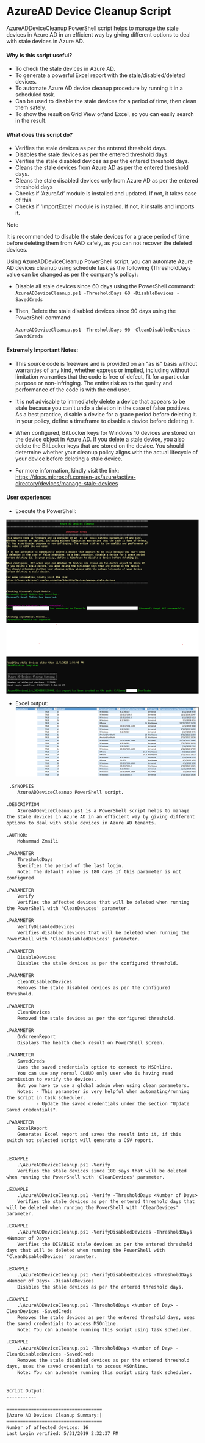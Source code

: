 # AzureAD Device Cleanup Script
AzureADDeviceCleanup PowerShell script helps to manage the stale devices in Azure AD in an efficient way by giving different options to deal with stale devices in Azure AD.

#### Why is this script useful?
  - To check the stale devices in Azure AD.
  - To generate a powerful Excel report with the stale/disabled/deleted devices.
  - To automate Azure AD device cleanup procedure by running it in a scheduled task.
  - Can be used to disable the stale devices for a period of time, then clean them safely.
  - To show the result on Grid View or/and Excel, so you can easily search in the result.

#### What does this script do?
  - Verifies the stale devices as per the entered threshold days.
  - Disables the stale devices as per the entered threshold days.
  - Verifies the stale disabled devices as per the entered threshold days.
  - Cleans the stale devices from Azure AD as per the entered threshold days.
  - Cleans the stale disabled devices only from Azure AD as per the entered threshold days
  - Checks if ‘AzureAd‘ module is installed and updated. If not, it takes case of this.
  - Checks if ‘ImportExcel‘ module is installed. If not, it installs and imports it.
  

> [!NOTE]
> It is recommended to disable the stale devices for a grace period of time before deleting them from AAD safely, as you can not recover the deleted devices.

 

Using AzureADDeviceCleanup PowerShell script, you can automate Azure AD devices cleanup using schedule task as the following (ThresholdDays value can be changed as per the company's policy):

  - Disable all stale devices since 60 days using the PowerShell command:  
      `AzureADDeviceCleanup.ps1 -ThresholdDays 60 -DisableDevices -SavedCreds`

  - Then, Delete the stale disabled devices since 90 days using the PowerShell command:

      `AzureADDeviceCleanup.ps1 -ThresholdDays 90 -CleanDisabledDevices -SavedCreds`

 

#### Extremely Important Notes:
  - This source code is freeware and is provided on an "as is" basis without warranties of any kind, 
    whether express or implied, including without limitation warranties that the code is free of defect,
    fit for a particular purpose or non-infringing. The entire risk as to the quality and performance of
    the code is with the end user.

  - It is not advisable to immediately delete a device that appears to be stale because you can't undo
    a deletion in the case of false positives. As a best practice, disable a device for a grace period 
    before deleting it. In your policy, define a timeframe to disable a device before deleting it. 

  - When configured, BitLocker keys for Windows 10 devices are stored on the device object in Azure AD. 
    If you delete a stale device, you also delete the BitLocker keys that are stored on the device. 
    You should determine whether your cleanup policy aligns with the actual lifecycle of your device 
    before deleting a stale device.
  - For more information, kindly visit the link:
    https://docs.microsoft.com/en-us/azure/active-directory/devices/manage-stale-devices


#### User experience:

- Execute the PowerShell: 

![PS output](https://github.com/Sumanjit092/AzureADDeviceCleanup/blob/master/PS1.png)
![PS output](https://github.com/Sumanjit092/AzureADDeviceCleanup/blob/master/PS2.png)

- Excel output: 
![CSVReport](https://github.com/Sumanjit092/AzureADDeviceCleanup/blob/master/Outfile.png)


```azurepowershell
 .SYNOPSIS 
    AzureADDeviceCleanup PowerShell script. 
 
.DESCRIPTION 
    AzureADDeviceCleanup.ps1 is a PowerShell script helps to manage the stale devices in Azure AD in an efficient way by giving different options to deal with stale devices in Azure AD tenants. 
 
.AUTHOR: 
    Mohammad Zmaili 
 
.PARAMETER 
    ThresholdDays 
    Specifies the period of the last login. 
    Note: The default value is 180 days if this parameter is not configured. 
 
.PARAMETER 
    Verify 
    Verifies the affected devices that will be deleted when running the PowerShell with 'CleanDevices' parameter. 
 
.PARAMETER 
    VerifyDisabledDevices 
    Verifies disabled devices that will be deleted when running the PowerShell with 'CleanDisabledDevices' parameter. 
 
.PARAMETER 
    DisableDevices 
    Disables the stale devices as per the configured threshold. 
 
.PARAMETER 
    CleanDisabledDevices 
    Removes the stale disabled devices as per the configured threshold. 
 
.PARAMETER 
    CleanDevices 
    Removed the stale devices as per the configured threshold. 
 
.PARAMETER 
    OnScreenReport 
    Displays The health check result on PowerShell screen. 
 
.PARAMETER 
    SavedCreds 
    Uses the saved credentials option to connect to MSOnline. 
    You can use any normal CLOUD only user who is having read permission to verify the devices.  
    But you have to use a global admin when using clean parameters. 
    Notes: - This parameter is very helpful when automating/running the script in task scheduler. 
           - Update the saved credentials under the section "Update Saved credentials". 
 
.PARAMETER 
    ExcelReport 
    Generates Excel report and saves the result into it, if this switch not selected script will generate a CSV report. 
 
 
.EXAMPLE 
    .\AzureADDeviceCleanup.ps1 -Verify 
    Verifies the stale devices since 180 says that will be deleted when running the PowerShell with 'CleanDevices' parameter. 
 
.EXAMPLE 
    .\AzureADDeviceCleanup.ps1 -Verify -ThresholdDays <Number of Days> 
    Verifies the stale devices as per the entered threshold days that will be deleted when running the PowerShell with 'CleanDevices' parameter. 
 
.EXAMPLE 
    .\AzureADDeviceCleanup.ps1 -VerifyDisabledDevices -ThresholdDays <Number of Days> 
    Verifies the DISABLED stale devices as per the entered threshold days that will be deleted when running the PowerShell with 'CleanDisabledDevices' parameter. 
 
.EXAMPLE 
    .\AzureADDeviceCleanup.ps1 -VerifyDisabledDevices -ThresholdDays <Number of Days> -DisableDevices 
    Disables the stale devices as per the entered threshold days. 
 
.EXAMPLE 
    .\AzureADDeviceCleanup.ps1 -ThresholdDays <Number of Day> -CleanDevices -SavedCreds 
    Removes the stale devices as per the entered threshold days, uses the saved credentials to access MSOnline. 
    Note: You can automate running this script using task scheduler. 
 
.EXAMPLE 
    .\AzureADDeviceCleanup.ps1 -ThresholdDays <Number of Day> -CleanDisabledDevices -SavedCreds 
    Removes the stale disabled devices as per the entered threshold days, uses the saved credentials to access MSOnline. 
    Note: You can automate running this script using task scheduler. 
 
 
Script Output: 
----------- 
 
=================================== 
|Azure AD Devices Cleanup Summary:| 
=================================== 
Number of affected devices: 16 
Last Login verified: 5/31/2019 2:32:37 PM 
```
